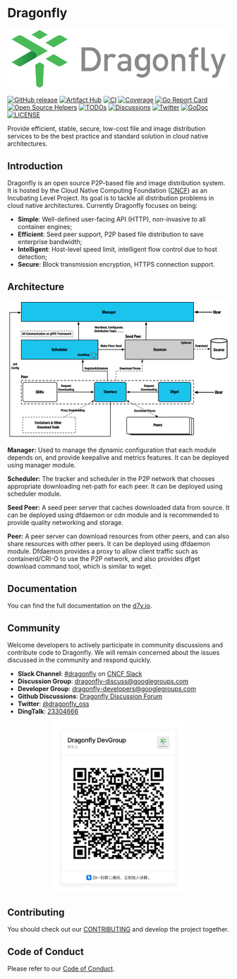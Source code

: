 # Dragonfly

![alt][logo-linear]

[![GitHub release](https://img.shields.io/github/release/dragonflyoss/Dragonfly2.svg)](https://github.com/dragonflyoss/Dragonfly2/releases)
[![Artifact Hub](https://img.shields.io/endpoint?url=https://artifacthub.io/badge/repository/dragonfly)](https://artifacthub.io/packages/search?repo=dragonfly)
[![CI](https://github.com/dragonflyoss/Dragonfly2/actions/workflows/ci.yml/badge.svg?branch=main)](https://github.com/dragonflyoss/Dragonfly2/actions/workflows/ci.yml)
[![Coverage](https://codecov.io/gh/dragonflyoss/Dragonfly2/branch/main/graph/badge.svg)](https://codecov.io/gh/dragonflyoss/Dragonfly2)
[![Go Report Card](https://goreportcard.com/badge/github.com/dragonflyoss/Dragonfly2?style=flat-square)](https://goreportcard.com/report/github.com/dragonflyoss/Dragonfly2)
[![Open Source Helpers](https://www.codetriage.com/dragonflyoss/dragonfly2/badges/users.svg)](https://www.codetriage.com/dragonflyoss/dragonfly2)
[![TODOs](https://badgen.net/https/api.tickgit.com/badgen/github.com/dragonflyoss/Dragonfly2/main)](https://www.tickgit.com/browse?repo=github.com/dragonflyoss/Dragonfly2&branch=main)
[![Discussions](https://img.shields.io/badge/discussions-on%20github-blue?style=flat-square)](https://github.com/dragonflyoss/Dragonfly2/discussions)
[![Twitter](https://img.shields.io/twitter/url?style=social&url=https%3A%2F%2Ftwitter.com%2Fdragonfly_oss)](https://twitter.com/dragonfly_oss)
[![GoDoc](https://godoc.org/github.com/dragonflyoss/Dragonfly2?status.svg)](https://godoc.org/github.com/dragonflyoss/Dragonfly2)
[![LICENSE](https://img.shields.io/github/license/dragonflyoss/Dragonfly2.svg?style=flat-square)](https://github.com/dragonflyoss/Dragonfly2/blob/main/LICENSE)

Provide efficient, stable, secure, low-cost file and
image distribution services to be the best practice and
standard solution in cloud native architectures.

## Introduction

Dragonfly is an open source P2P-based file and
image distribution system. It is hosted by the
Cloud Native Computing Foundation ([CNCF](https://cncf.io/)) as
an Incubating Level Project.
Its goal is to tackle all distribution problems in cloud native architectures.
Currently Dragonfly focuses on being:

- **Simple**: Well-defined user-facing API (HTTP), non-invasive to all container engines;
- **Efficient**: Seed peer support, P2P based file distribution to save enterprise bandwidth;
- **Intelligent**: Host-level speed limit, intelligent flow control due to host detection;
- **Secure**: Block transmission encryption, HTTPS connection support.

## Architecture

![alt][arch]

**Manager:** Used to manage the dynamic configuration that
each module depends on, and provide keepalive and metrics features.
It can be deployed using manager module.

**Scheduler:** The tracker and scheduler in the P2P
network that chooses appropriate downloading net-path for each peer.
It can be deployed using scheduler module.

**Seed Peer:** A seed peer server that caches downloaded data
from source. It can be deployed using dfdaemon or cdn module and
is recommended to provide quality networking and storage.

**Peer:** A peer server can download resources from other peers,
and can also share resources with other peers. It can be deployed using dfdaemon module.
Dfdaemon provides a proxy to allow client traffic such as containerd/CRI-O to use the P2P network,
and also provides dfget download command tool, which is similar to wget.

## Documentation

You can find the full documentation on the [d7y.io][d7y.io].

## Community

Welcome developers to actively participate in community discussions
and contribute code to Dragonfly. We will remain
concerned about the issues discussed in the community and respond quickly.

- **Slack Channel**: [#dragonfly](https://cloud-native.slack.com/messages/dragonfly/) on [CNCF Slack](https://slack.cncf.io/)
- **Discussion Group**: <dragonfly-discuss@googlegroups.com>
- **Developer Group**: <dragonfly-developers@googlegroups.com>
- **Github Discussions**: [Dragonfly Discussion Forum][discussion]
- **Twitter**: [@dragonfly_oss](https://twitter.com/dragonfly_oss)
- **DingTalk**: [23304666](https://h5.dingtalk.com/circle/healthCheckin.html?dtaction=os&corpId=ding0ba5f94d8290b9f7f235fbadcd45de0c&f4462ef5-a7d=9bec3e94-b34&cbdbhh=qwertyuiop)

<!-- markdownlint-disable -->
<div align="center">
  <img src="docs/images/community/dingtalk-group.jpeg" width="300" title="dingtalk">
</div>
<!-- markdownlint-restore -->

## Contributing

You should check out our
[CONTRIBUTING][contributing] and develop the project together.

## Code of Conduct

Please refer to our [Code of Conduct][codeconduct].

[arch]: docs/images/arch.png
[logo-linear]: docs/images/logo/dragonfly-linear.svg
[website]: https://d7y.io
[discussion]: https://github.com/dragonflyoss/Dragonfly2/discussions
[contributing]: CONTRIBUTING.md
[codeconduct]: CODE_OF_CONDUCT.md
[d7y.io]: https://d7y.io/
[dingtalk]: docs/images/community/dingtalk-group.jpeg
